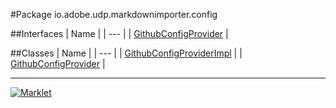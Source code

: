#Package io.adobe.udp.markdownimporter.config

##Interfaces
| Name |
| --- |
| [GithubConfigProvider](GithubConfigProvider.md) |

##Classes
| Name |
| --- |
| [GithubConfigProviderImpl](GithubConfigProviderImpl.md) |
| [GithubConfigProvider](GithubConfigProvider.md) |

---

[![Marklet](https://img.shields.io/badge/Generated%20by-Marklet-green.svg)](https://github.com/Faylixe/marklet)